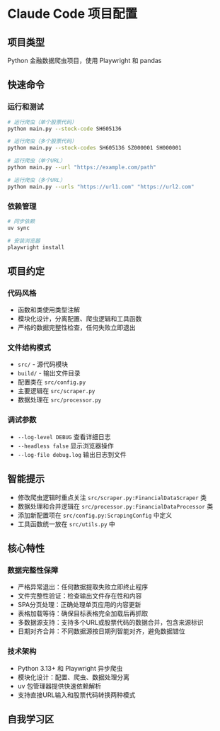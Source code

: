 # Claude Code 项目配置

## 项目类型
Python 金融数据爬虫项目，使用 Playwright 和 pandas

## 快速命令

### 运行和测试
```bash
# 运行爬虫（单个股票代码）
python main.py --stock-code SH605136

# 运行爬虫（多个股票代码）
python main.py --stock-codes SH605136 SZ000001 SH000001

# 运行爬虫（单个URL）
python main.py --url "https://example.com/path"

# 运行爬虫（多个URL）
python main.py --urls "https://url1.com" "https://url2.com"
```

### 依赖管理
```bash
# 同步依赖
uv sync

# 安装浏览器
playwright install
```

## 项目约定

### 代码风格
- 函数和类使用类型注解
- 模块化设计，分离配置、爬虫逻辑和工具函数
- 严格的数据完整性检查，任何失败立即退出

### 文件结构模式
- `src/` - 源代码模块
- `build/` - 输出文件目录
- 配置类在 `src/config.py`
- 主要逻辑在 `src/scraper.py`
- 数据处理在 `src/processor.py`

### 调试参数
- `--log-level DEBUG` 查看详细日志
- `--headless false` 显示浏览器操作
- `--log-file debug.log` 输出日志到文件

## 智能提示
- 修改爬虫逻辑时重点关注 `src/scraper.py:FinancialDataScraper` 类
- 数据处理和合并逻辑在 `src/processor.py:FinancialDataProcessor` 类
- 添加新配置项在 `src/config.py:ScrapingConfig` 中定义
- 工具函数统一放在 `src/utils.py` 中

## 核心特性

### 数据完整性保障
- 严格异常退出：任何数据提取失败立即终止程序
- 文件完整性验证：检查输出文件存在性和内容
- SPA分页处理：正确处理单页应用的内容更新
- 表格加载等待：确保目标表格完全加载后再抓取
- 多数据源支持：支持多个URL或股票代码的数据合并，包含来源标识
- 日期对齐合并：不同数据源按日期列智能对齐，避免数据错位

### 技术架构
- Python 3.13+ 和 Playwright 异步爬虫
- 模块化设计：配置、爬虫、数据处理分离
- uv 包管理器提供快速依赖解析
- 支持直接URL输入和股票代码转换两种模式

## 自我学习区
<!-- Claude Code 在此记录新发现的项目模式和改进 -->